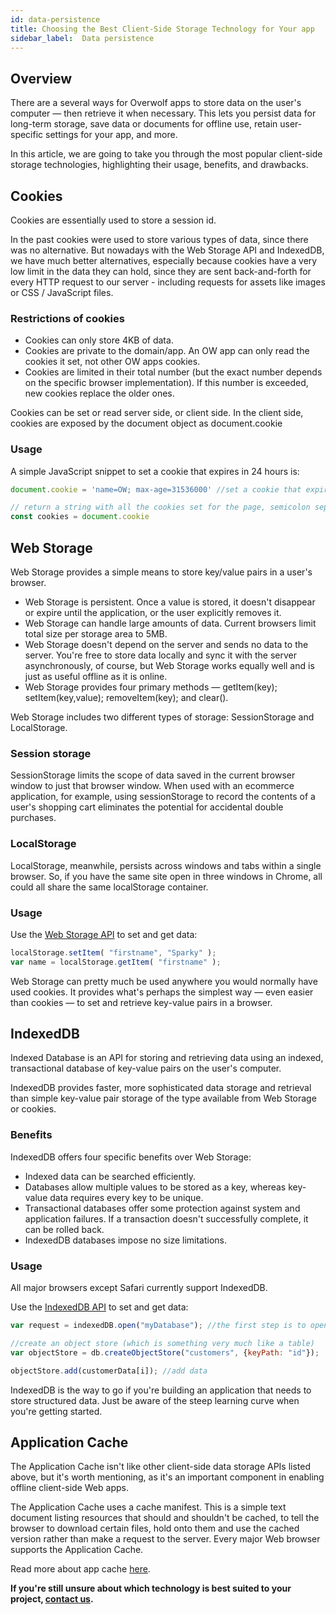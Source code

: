 ```yaml
---
id: data-persistence
title: Choosing the Best Client-Side Storage Technology for Your app
sidebar_label:  Data persistence
---
```


## Overview

There are a several ways for Overwolf apps to store data on the user's computer — then retrieve it when necessary. 
This lets you persist data for long-term storage, save data or documents for offline use, retain user-specific settings for your app, and more.

 In this article, we are going to take you through the most popular client-side storage technologies, highlighting their usage, benefits, and drawbacks.

## Cookies

Cookies are essentially used to store a session id.

In the past cookies were used to store various types of data, since there was no alternative. But nowadays with the Web Storage API and IndexedDB, we have much better alternatives, especially because cookies have a very low limit in the data they can hold, since they are sent back-and-forth for every HTTP request to our server - including requests for assets like images or CSS / JavaScript files.

### Restrictions of cookies

* Cookies can only store 4KB of data.
* Cookies are private to the domain/app. An OW app can only read the cookies it set, not other OW apps cookies.
* Cookies are limited in their total number (but the exact number depends on the specific browser implementation). If this number is exceeded, new cookies replace the older ones.

Cookies can be set or read server side, or client side. In the client side, cookies are exposed by the document object as document.cookie

### Usage

A simple JavaScript snippet to set a cookie that expires in 24 hours is:

```js
document.cookie = 'name=OW; max-age=31536000' //set a cookie that expires in 1 year

// return a string with all the cookies set for the page, semicolon separated
const cookies = document.cookie 
```


## Web Storage

Web Storage provides a simple means to store key/value pairs in a user's browser.

* Web Storage is persistent. Once a value is stored, it doesn't disappear or expire until the application, or the user explicitly removes it.
* Web Storage can handle large amounts of data. Current browsers limit total size per storage area to 5MB.
* Web Storage doesn't depend on the server and sends no data to the server. You're free to store data locally and sync it with the server asynchronously, of course, but Web Storage works equally well and is just as useful offline as it is online.
* Web Storage provides four primary methods — getItem(key); setItem(key,value); removeItem(key); and clear().

Web Storage includes two different types of storage: SessionStorage and LocalStorage.

### Session storage

SessionStorage limits the scope of data saved in the current browser window to just that browser window. When used with an ecommerce application, for example, using sessionStorage to record the contents of a user's shopping cart eliminates the potential for accidental double purchases.

### LocalStorage

LocalStorage, meanwhile, persists across windows and tabs within a single browser. So, if you have the same site open in three windows in Chrome, all could all share the same localStorage container.

### Usage

Use the [Web Storage API](http://www.w3.org/TR/2013/REC-webstorage-20130730/) to set and get data:

```js
localStorage.setItem( "firstname", "Sparky" );
var name = localStorage.getItem( "firstname" );
```

Web Storage can pretty much be used anywhere you would normally have used cookies. It provides what's perhaps the simplest way — even easier than cookies — to set and retrieve key-value pairs in a browser.

## IndexedDB

Indexed Database is an API for storing and retrieving data using an indexed, transactional database of key-value pairs on the user's computer. 

IndexedDB provides faster, more sophisticated data storage and retrieval than simple key-value pair storage of the type available from Web Storage or cookies.

### Benefits

IndexedDB offers four specific benefits over Web Storage:

* Indexed data can be searched efficiently.
* Databases allow multiple values to be stored as a key, whereas key-value data requires every key to be unique.
* Transactional databases offer some protection against system and application failures. If a transaction doesn't successfully complete, it can be rolled back.
* IndexedDB databases impose no size limitations.

### Usage

All major browsers except Safari currently support IndexedDB.

Use the [IndexedDB API](http://www.w3.org/TR/IndexedDB/) to set and get data:

```js
var request = indexedDB.open("myDatabase"); //the first step is to open a database

//create an object store (which is something very much like a table)
var objectStore = db.createObjectStore("customers", {keyPath: "id"}); 

objectStore.add(customerData[i]); //add data
```

IndexedDB is the way to go if you're building an application that needs to store structured data. Just be aware of the steep learning curve when you're getting started.

## Application Cache

The Application Cache isn't like other client-side data storage APIs listed above, but it's worth mentioning, as it's an important component in enabling offline client-side Web apps.

The Application Cache uses a cache manifest. This is a simple text document listing resources that should and shouldn't be cached, to tell the browser to download certain files, hold onto them and use the cached version rather than make a request to the server. Every major Web browser supports the Application Cache.

Read more about app cache [here](https://www.html5rocks.com/en/tutorials/appcache/beginner/).


**If you're still unsure about which technology is best suited to your project, [contact us](../support/contact-us).**

